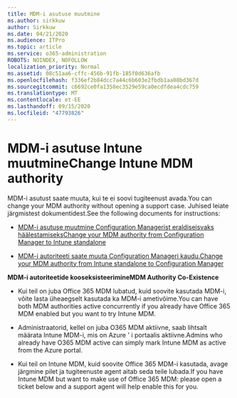 ```yaml
---
title: MDM-i asutuse muutmine
ms.author: sirkkuw
author: Sirkkuw
ms.date: 04/21/2020
ms.audience: ITPro
ms.topic: article
ms.service: o365-administration
ROBOTS: NOINDEX, NOFOLLOW
localization_priority: Normal
ms.assetid: 08c51aa6-cffc-456b-91fb-185f0d636afb
ms.openlocfilehash: f336ef2b84dcc7a44c6b603e2fbdb1aa08bd367d
ms.sourcegitcommit: c6692ce0fa1358ec3529e59ca0ecdfdea4cdc759
ms.translationtype: MT
ms.contentlocale: et-EE
ms.lasthandoff: 09/15/2020
ms.locfileid: "47793826"
---
```

# <a name="change-intune-mdm-authority"></a><span data-ttu-id="e027a-102">MDM-i asutuse Intune muutmine</span><span class="sxs-lookup"><span data-stu-id="e027a-102">Change Intune MDM authority</span></span>

<span data-ttu-id="e027a-103">MDM-i asutust saate muuta, kui te ei soovi tugiteenust avada.</span><span class="sxs-lookup"><span data-stu-id="e027a-103">You can change your MDM authority without opening a support case.</span></span> <span data-ttu-id="e027a-104">Juhised leiate järgmistest dokumentidest.</span><span class="sxs-lookup"><span data-stu-id="e027a-104">See the following documents for instructions:</span></span>
  
- [<span data-ttu-id="e027a-105">MDM-i asutuse muutmine Configuration Managerist eraldiseisvaks häälestamiseks</span><span class="sxs-lookup"><span data-stu-id="e027a-105">Change your MDM authority from Configuration Manager to Intune standalone</span></span>](https://docs.microsoft.com/configmgr/mdm/deploy-use/migrate-change-mdm-authority)
    
- [<span data-ttu-id="e027a-106">MDM-i autoriteeti saate muuta Configuration Manageri kaudu.</span><span class="sxs-lookup"><span data-stu-id="e027a-106">Change your MDM authority from Intune standalone to Configuration Manager</span></span>](https://docs.microsoft.com/configmgr/mdm/deploy-use/change-mdm-authority)
    
 <span data-ttu-id="e027a-107">**MDM-i autoriteetide kooseksisteerimine**</span><span class="sxs-lookup"><span data-stu-id="e027a-107">**MDM Authority Co-Existence**</span></span>
  
- <span data-ttu-id="e027a-108">Kui teil on juba Office 365 MDM lubatud, kuid soovite kasutada MDM-i, võite lasta üheaegselt kasutada ka MDM-i ametivõime.</span><span class="sxs-lookup"><span data-stu-id="e027a-108">You can have both MDM authorities active concurrently if you already have Office 365 MDM enabled but you want to try Intune MDM.</span></span>
    
- <span data-ttu-id="e027a-109">Administraatorid, kellel on juba O365 MDM aktiivne, saab lihtsalt määrata Intune MDM-i, mis on Azure ' i portaalis aktiivne.</span><span class="sxs-lookup"><span data-stu-id="e027a-109">Admins who already have O365 MDM active can simply mark Intune MDM as active from the Azure portal.</span></span>
    
- <span data-ttu-id="e027a-110">Kui teil on Intune MDM, kuid soovite Office 365 MDM-i kasutada, avage järgmine pilet ja tugiteenuste agent aitab seda teile lubada.</span><span class="sxs-lookup"><span data-stu-id="e027a-110">If you have Intune MDM but want to make use of Office 365 MDM: please open a ticket below and a support agent will help enable this for you.</span></span>
    

